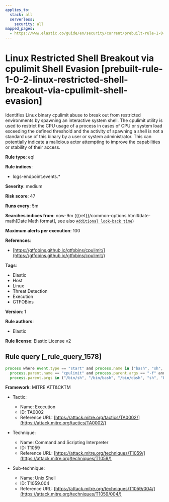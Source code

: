 ```yaml
---
applies_to:
  stack: all
  serverless:
    security: all
mapped_pages:
  - https://www.elastic.co/guide/en/security/current/prebuilt-rule-1-0-2-linux-restricted-shell-breakout-via-cpulimit-shell-evasion.html
---
```


# Linux Restricted Shell Breakout via cpulimit Shell Evasion [prebuilt-rule-1-0-2-linux-restricted-shell-breakout-via-cpulimit-shell-evasion]

Identifies Linux binary cpulimit abuse to break out from restricted environments by spawning an interactive system shell. The cpulimit utility is used to restrict the CPU usage of a process in cases of CPU or system load exceeding the defined threshold and the activity of spawning a shell is not a standard use of this binary by a user or system administrator. This can potentially indicate a malicious actor attempting to improve the capabilities or stability of their access.

**Rule type**: eql

**Rule indices**:

* logs-endpoint.events.*

**Severity**: medium

**Risk score**: 47

**Runs every**: 5m

**Searches indices from**: now-9m ({{ref}}/common-options.html#date-math[Date Math format], see also [`Additional look-back time`](docs-content://solutions/security/detect-and-alert/create-detection-rule.md#rule-schedule))

**Maximum alerts per execution**: 100

**References**:

* [https://gtfobins.github.io/gtfobins/cpulimit/](https://gtfobins.github.io/gtfobins/cpulimit/)

**Tags**:

* Elastic
* Host
* Linux
* Threat Detection
* Execution
* GTFOBins

**Version**: 1

**Rule authors**:

* Elastic

**Rule license**: Elastic License v2

## Rule query [_rule_query_1578]

```js
process where event.type == "start" and process.name in ("bash", "sh", "dash") and
  process.parent.name == "cpulimit" and process.parent.args == "-f" and
  process.parent.args in ("/bin/sh", "/bin/bash", "/bin/dash", "sh", "bash", "dash")
```

**Framework**: MITRE ATT&CKTM

* Tactic:

    * Name: Execution
    * ID: TA0002
    * Reference URL: [https://attack.mitre.org/tactics/TA0002/](https://attack.mitre.org/tactics/TA0002/)

* Technique:

    * Name: Command and Scripting Interpreter
    * ID: T1059
    * Reference URL: [https://attack.mitre.org/techniques/T1059/](https://attack.mitre.org/techniques/T1059/)

* Sub-technique:

    * Name: Unix Shell
    * ID: T1059.004
    * Reference URL: [https://attack.mitre.org/techniques/T1059/004/](https://attack.mitre.org/techniques/T1059/004/)



